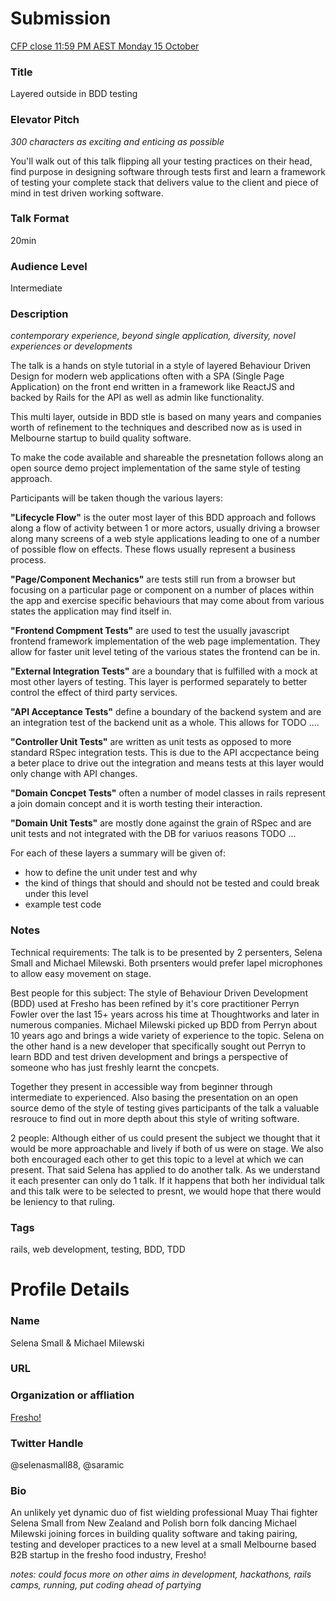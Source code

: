 # Submission

[CFP close 11:59 PM AEST Monday 15 October](https://www.papercall.io/cfps/1406/submissions/new)

### Title

Layered outside in BDD testing

### Elevator Pitch

_300 characters as exciting and enticing as possible_

  You'll walk out of this talk flipping all your testing practices on their
  head, find purpose in designing software through tests first and learn a
  framework of testing your complete stack that delivers value to the client
  and piece of mind in test driven working software.

### Talk Format

  20min

### Audience Level

  Intermediate

### Description

_contemporary experience, beyond single application, diversity, novel experiences or developments_

  The talk is a hands on style tutorial in a style of layered Behaviour Driven
  Design for modern web applications often with a SPA (Single Page Application)
  on the front end written in a framework like ReactJS and backed by Rails for
  the API as well as admin like functionality.

  This multi layer, outside in BDD stle is based on many years and companies
  worth of refinement to the techniques and described now as is used in
  Melbourne startup to build quality software.

  To make the code available and shareable the presnetation follows along an
  open source demo project implementation of the same style of testing
  approach.

  Participants will be taken though the various layers:

  **"Lifecycle Flow"** is the outer most layer of this BDD approach and follows
  along a flow of activity between 1 or more actors, usually driving a browser
  along many screens of a web style applications leading to one of a number of
  possible flow on effects. These flows usually represent a business process.

  **"Page/Component Mechanics"** are tests still run from a browser but
  focusing on a particular page or component on a number of places within the
  app and exercise specific behaviours that may come about from various states
  the application may find itself in.

  **"Frontend Compment Tests"** are used to test the usually javascript
  frontend framework implementation of the web page implementation. They allow
  for faster unit level teting of the various states the frontend can be in.

  **"External Integration Tests"** are a boundary that is fulfilled with a mock
  at most other layers of testing. This layer is performed separately to better
  control the effect of third party services.

  **"API Acceptance Tests"** define a boundary of the backend system and are an
  integration test of the backend unit as a whole. This allows for TODO ....

  **"Controller Unit Tests"** are written as unit tests as opposed to more
  standard RSpec integration tests. This is due to the API accpectance being a
  beter place to drive out the integration and means tests at this layer would
  only change with API changes.

  **"Domain Concpet Tests"** often a number of model classes in rails represent
  a join domain concept and it is worth testing their interaction.

  **"Domain Unit Tests"** are mostly done against the grain of RSpec and are
  unit tests and not integrated with the DB for variuos reasons TODO ...

  For each of these layers a summary will be given of:

  * how to define the unit under test and why
  * the kind of things that should and should not be tested and could break
    under this level
  * example test code

### Notes

Technical requirements:
  The talk is to be presented by 2 persenters, Selena Small and Michael
  Milewski. Both prsenters would prefer lapel microphones to allow easy
  movement on stage.

Best people for this subject:
  The style of Behaviour Driven Development (BDD) used at Fresho has been
  refined by it's core practitioner Perryn Fowler over the last 15+ years
  across his time at Thoughtworks and later in numerous companies. Michael
  Milewski picked up BDD from Perryn about 10 years ago and brings a wide
  variety of experience to the topic. Selena on the other hand is a new
  developer that specifically sought out Perryn to learn BDD and test driven
  development and brings a perspective of someone who has just freshly learnt
  the concpets.

  Together they present in accessible way from beginner through intermediate to
  experienced. Also basing the presentation on an open source demo of the style
  of testing gives participants of the talk a valuable resrouce to find out in
  more depth about this style of writing software.

2 people:
  Although either of us could present the subject we thought that it would be
  more approachable and lively if both of us were on stage. We also both
  encouraged each other to get this topic to a level at which we can present.
  That said Selena has applied to do another talk. As we understand it each
  presenter can only do 1 talk. If it happens that both her individual talk and
  this talk were to be selected to presnt, we would hope that there would be
  leniency to that ruling.

### Tags

rails, web development, testing, BDD, TDD

# Profile Details

### Name

Selena Small & Michael Milewski

### URL

### Organization or affliation

[Fresho!](https://fresho.com.au)

### Twitter Handle

@selenasmall88, @saramic

### Bio

  An unlikely yet dynamic duo of fist wielding professional Muay Thai fighter
  Selena Small from New Zealand and Polish born folk dancing Michael Milewski
  joining forces in building quality software and taking pairing, testing and
  developer practices to a new level at a small Melbourne based B2B startup in
  the fresho food industry, Fresho!

_notes: could focus more on other aims in development, hackathons, rails camps,
running, put coding ahead of partying_
